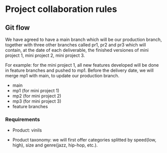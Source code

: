 # Project collaboration rules

## Git flow

We have agreed to have a main branch which will be our production branch, together with three other branches called pr1, pr2 and pr3 which will contain, at the date of each deliverable, the finished versiones of mini project 1, mini project 2, mini project 3.

For example: for the mini project 1, all new features developed will be done in feature branches and pushed to mp1. Before the delivery date, we will merge mp1 with main, to update our production branch.

- main
- mp1 (for mini project 1)
- mp2 (for mini project 2)
- mp3 (for mini project 3)
- feature branches

### Requirements

- Product: vinils

- Product taxonomy: we will first offer categories splitted by speed(low, high), size and genre(jazz, hip-hop, etc.).
